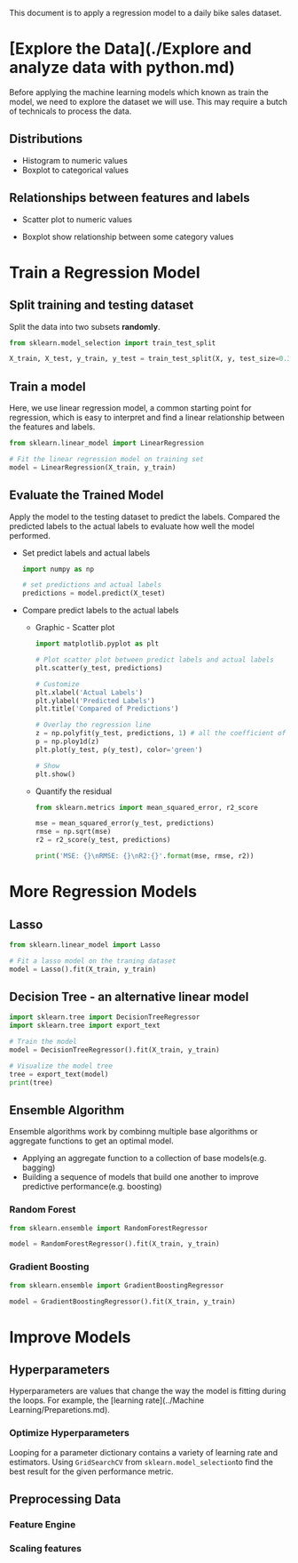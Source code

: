 This document is to apply a regression model to a daily bike sales dataset.



# [Explore the Data](./Explore and analyze data with python.md)

Before applying the machine learning models which known as train the model, we need to explore the dataset we will use. This may require a butch of technicals to process the data. 

## Distributions

* Histogram to numeric values
* Boxplot to categorical values

## Relationships between features and labels

* Scatter plot to numeric values

* Boxplot show relationship between some category values

  

# Train a Regression Model

## Split training and testing dataset

Split the data into two subsets **randomly**.

```python
from sklearn.model_selection import train_test_split

X_train, X_test, y_train, y_test = train_test_split(X, y, test_size=0.30, random_state=7)
```



## Train a model

Here, we use linear regression model, a common starting point for regression, which is easy to interpret and find a linear relationship between the features and labels.

```python
from sklearn.linear_model import LinearRegression

# Fit the linear regression model on training set
model = LinearRegression(X_train, y_train)
```



## Evaluate the Trained Model

Apply the model to the testing dataset to predict the labels. Compared the predicted labels to the actual labels to evaluate how well the model performed.

* Set predict labels and actual labels

  ```python
  import numpy as np
  
  # set predictions and actual labels
  predictions = model.predict(X_teset)
  ```

* Compare predict labels to the actual labels

  * Graphic - Scatter plot

    ```python
    import matplotlib.pyplot as plt
    
    # Plot scatter plot between predict labels and actual labels
    plt.scatter(y_test, predictions)
    
    # Customize
    plt.xlabel('Actual Labels')
    plt.ylabel('Predicted Labels')
    plt.title('Compared of Predictions')
    
    # Overlay the regression line
    z = np.polyfit(y_test, predictions, 1) # all the coefficient of the polynomial
    p = np.ploy1d(z)
    plt.plot(y_test, p(y_test), color='green')
    
    # Show
    plt.show()
    ```

  * Quantify the residual
  
    ```python
    from sklearn.metrics import mean_squared_error, r2_score
    
    mse = mean_squared_error(y_test, predictions)
    rmse = np.sqrt(mse)
    r2 = r2_score(y_test, predictions)
    
    print('MSE: {}\nRMSE: {}\nR2:{}'.format(mse, rmse, r2))
    ```



# More Regression Models

## Lasso

```python
from sklearn.linear_model import Lasso

# Fit a lasso model on the traning dataset
model = Lasso().fit(X_train, y_train)
```



## Decision Tree - an alternative linear model

```python
import sklearn.tree import DecisionTreeRegressor
import sklearn.tree import export_text

# Train the model
model = DecisionTreeRegressor().fit(X_train, y_train)

# Visualize the model tree
tree = export_text(model)
print(tree)
```



## Ensemble Algorithm

Ensemble algorithms work by combinng multiple base algorithms or aggregate functions to get an optimal model.

* Applying an aggregate function to a collection of base models(e.g. bagging)
* Building a sequence of models that build one another to improve predictive performance(e.g. boosting)



### Random Forest

```python
from sklearn.ensemble import RandomForestRegressor

model = RandomForestRegressor().fit(X_train, y_train)
```



### Gradient Boosting

```python
from sklearn.ensemble import GradientBoostingRegressor

model = GradientBoostingRegressor().fit(X_train, y_train)
```



# Improve Models 

## Hyperparameters

Hyperparameters are values that change the way the model is fitting during the loops. For example, the [learning rate](../Machine Learning/Preparetions.md). 



### Optimize Hyperparameters

Looping for a parameter dictionary contains a variety of learning rate and estimators. Using ```GridSearchCV``` from ```sklearn.model_selection```to find the best result for the given performance metric.

## Preprocessing Data

### Feature Engine

### Scaling features

